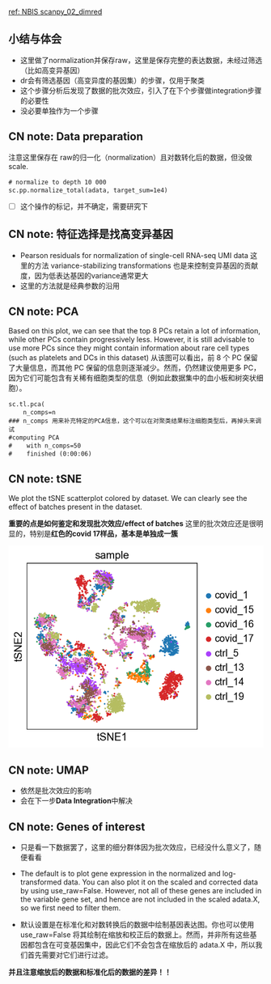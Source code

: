 [ref: NBIS scanpy_02_dimred](https://nbisweden.github.io/workshop-scRNAseq/labs/scanpy/scanpy_02_dimred.html)

## 小结与体会

- 这里做了normalization并保存raw，这里是保存完整的表达数据，未经过筛选（比如高变异基因）
- dr会有筛选基因（高变异度的基因集）的步骤，仅用于聚类
- 这个步骤分析后发现了数据的批次效应，引入了在下个步骤做integration步骤的必要性
- 没必要单独作为一个步骤


## CN note: Data preparation

注意这里保存在 raw的归一化（normalization）且对数转化后的数据，但没做 scale.

```
# normalize to depth 10 000
sc.pp.normalize_total(adata, target_sum=1e4)
```
- [ ] 这个操作的标记，并不确定，需要研究下

## CN note: 特征选择是找高变异基因

- Pearson residuals for normalization of single-cell RNA-seq UMI data 这里的方法 variance-stabilizing transformations 也是来控制变异基因的贡献度，因为低表达基因的variance通常更大
- 这里的方法就是经典参数的沿用

## CN note: PCA

Based on this plot, we can see that the top 8 PCs retain a lot of information, while other PCs contain progressively less. However, it is still advisable to use more PCs since they might contain information about rare cell types (such as platelets and DCs in this dataset)
从该图可以看出，前 8 个 PC 保留了大量信息，而其他 PC 保留的信息则逐渐减少。然而，仍然建议使用更多 PC，因为它们可能包含有关稀有细胞类型的信息（例如此数据集中的血小板和树突状细胞）。
```
sc.tl.pca(
    n_comps=n
### n_comps 用来补充特定的PCA信息，这个可以在对聚类结果标注细胞类型后，再掉头来调试
#computing PCA
#    with n_comps=50
#    finished (0:00:06)
```


## CN note: tSNE

We plot the tSNE scatterplot colored by dataset. We can clearly see the effect of batches present in the dataset.

**重要的点是如何鉴定和发现批次效应/effect of batches**
这里的批次效应还是很明显的，特别是**红色的covid 17样品，基本是单独成一簇**

![batch effect](scanpy_02_dimred.png)

## CN note: UMAP

- 依然是批次效应的影响
- 会在下一步**Data Integration**中解决

## CN note: Genes of interest

- 只是看一下数据罢了，这里的细分群体因为批次效应，已经没什么意义了，随便看看

- The default is to plot gene expression in the normalized and log-transformed data. You can also plot it on the scaled and corrected data by using use_raw=False. However, not all of these genes are included in the variable gene set, and hence are not included in the scaled adata.X, so we first need to filter them.
- 默认设置是在标准化和对数转换后的数据中绘制基因表达图。你也可以使用 use_raw=False 将其绘制在缩放和校正后的数据上。然而，并非所有这些基因都包含在可变基因集中，因此它们不会包含在缩放后的 adata.X 中，所以我们首先需要对它们进行过滤。

**并且注意缩放后的数据和标准化后的数据的差异！！**



